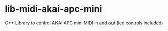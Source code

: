 # lib-midi-akai-apc-mini
C++ Library to control AKAI APC mini MIDI in and out (led controls included)

